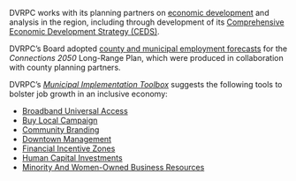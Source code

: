 DVRPC works with its planning partners on [economic development](https://www.dvrpc.org/Economic/) and analysis in the region, including through development of its [Comprehensive Economic Development Strategy (CEDS)](https://www.dvrpc.org/Economic/CEDS/). 

DVRPC’s Board adopted [county and municipal employment forecasts](https://www.dvrpc.org/webmaps/popempforecasts/) for the _Connections 2050_ Long-Range Plan, which were produced in collaboration with county planning partners.

DVRPC’s _[Municipal Implementation Toolbox](https://www.dvrpc.org/Plan/MIT/)_ suggests the following tools to bolster job growth in an inclusive economy:
 - [Broadband Universal Access](https://www.dvrpc.org/Plan/MIT/broadbanduniversalaccess) 
 - [Buy Local Campaign](https://www.dvrpc.org/Plan/MIT/buylocalcampaign) 
 - [Community Branding](https://www.dvrpc.org/Plan/MIT/communitybranding)
 - [Downtown Management](https://www.dvrpc.org/Plan/MIT/downtownmanagement) 
 - [Financial Incentive Zones](https://www.dvrpc.org/Plan/MIT/financialincentivezones) 
 - [Human Capital Investments](https://www.dvrpc.org/Plan/MIT/humancapitalinvestments) 
 - [Minority And Women-Owned Business Resources](https://www.dvrpc.org/Plan/MIT/minorityandwomen-ownedbusinessresources) 